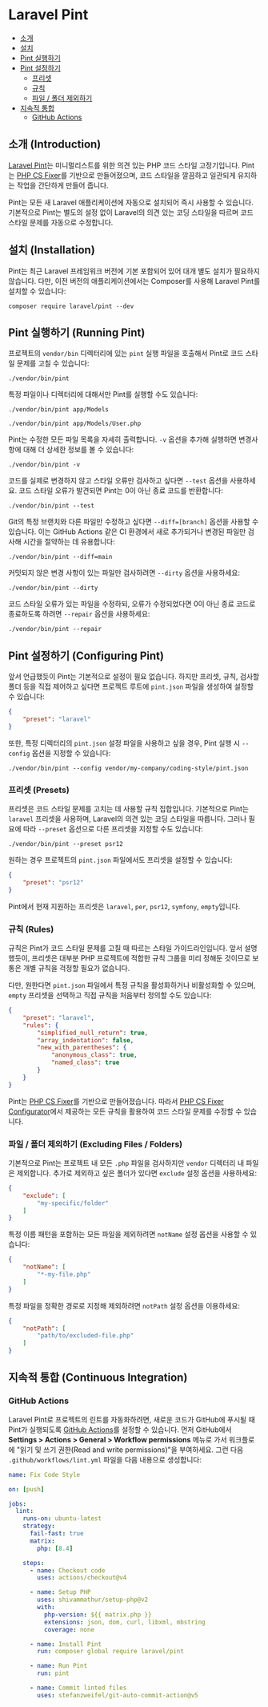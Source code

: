 # Laravel Pint

- [소개](#introduction)
- [설치](#installation)
- [Pint 실행하기](#running-pint)
- [Pint 설정하기](#configuring-pint)
    - [프리셋](#presets)
    - [규칙](#rules)
    - [파일 / 폴더 제외하기](#excluding-files-or-folders)
- [지속적 통합](#continuous-integration)
    - [GitHub Actions](#running-tests-on-github-actions)

<a name="introduction"></a>
## 소개 (Introduction)

[Laravel Pint](https://github.com/laravel/pint)는 미니멀리스트를 위한 의견 있는 PHP 코드 스타일 고정기입니다. Pint는 [PHP CS Fixer](https://github.com/FriendsOfPHP/PHP-CS-Fixer)를 기반으로 만들어졌으며, 코드 스타일을 깔끔하고 일관되게 유지하는 작업을 간단하게 만들어 줍니다.

Pint는 모든 새 Laravel 애플리케이션에 자동으로 설치되어 즉시 사용할 수 있습니다. 기본적으로 Pint는 별도의 설정 없이 Laravel의 의견 있는 코딩 스타일을 따르며 코드 스타일 문제를 자동으로 수정합니다.

<a name="installation"></a>
## 설치 (Installation)

Pint는 최근 Laravel 프레임워크 버전에 기본 포함되어 있어 대개 별도 설치가 필요하지 않습니다. 다만, 이전 버전의 애플리케이션에서는 Composer를 사용해 Laravel Pint를 설치할 수 있습니다:

```shell
composer require laravel/pint --dev
```

<a name="running-pint"></a>
## Pint 실행하기 (Running Pint)

프로젝트의 `vendor/bin` 디렉터리에 있는 `pint` 실행 파일을 호출해서 Pint로 코드 스타일 문제를 고칠 수 있습니다:

```shell
./vendor/bin/pint
```

특정 파일이나 디렉터리에 대해서만 Pint를 실행할 수도 있습니다:

```shell
./vendor/bin/pint app/Models

./vendor/bin/pint app/Models/User.php
```

Pint는 수정한 모든 파일 목록을 자세히 출력합니다. `-v` 옵션을 추가해 실행하면 변경사항에 대해 더 상세한 정보를 볼 수 있습니다:

```shell
./vendor/bin/pint -v
```

코드를 실제로 변경하지 않고 스타일 오류만 검사하고 싶다면 `--test` 옵션을 사용하세요. 코드 스타일 오류가 발견되면 Pint는 0이 아닌 종료 코드를 반환합니다:

```shell
./vendor/bin/pint --test
```

Git의 특정 브랜치와 다른 파일만 수정하고 싶다면 `--diff=[branch]` 옵션을 사용할 수 있습니다. 이는 GitHub Actions 같은 CI 환경에서 새로 추가되거나 변경된 파일만 검사해 시간을 절약하는 데 유용합니다:

```shell
./vendor/bin/pint --diff=main
```

커밋되지 않은 변경 사항이 있는 파일만 검사하려면 `--dirty` 옵션을 사용하세요:

```shell
./vendor/bin/pint --dirty
```

코드 스타일 오류가 있는 파일을 수정하되, 오류가 수정되었다면 0이 아닌 종료 코드로 종료하도록 하려면 `--repair` 옵션을 사용하세요:

```shell
./vendor/bin/pint --repair
```

<a name="configuring-pint"></a>
## Pint 설정하기 (Configuring Pint)

앞서 언급했듯이 Pint는 기본적으로 설정이 필요 없습니다. 하지만 프리셋, 규칙, 검사할 폴더 등을 직접 제어하고 싶다면 프로젝트 루트에 `pint.json` 파일을 생성하여 설정할 수 있습니다:

```json
{
    "preset": "laravel"
}
```

또한, 특정 디렉터리의 `pint.json` 설정 파일을 사용하고 싶을 경우, Pint 실행 시 `--config` 옵션을 지정할 수 있습니다:

```shell
./vendor/bin/pint --config vendor/my-company/coding-style/pint.json
```

<a name="presets"></a>
### 프리셋 (Presets)

프리셋은 코드 스타일 문제를 고치는 데 사용할 규칙 집합입니다. 기본적으로 Pint는 `laravel` 프리셋을 사용하며, Laravel의 의견 있는 코딩 스타일을 따릅니다. 그러나 필요에 따라 `--preset` 옵션으로 다른 프리셋을 지정할 수도 있습니다:

```shell
./vendor/bin/pint --preset psr12
```

원하는 경우 프로젝트의 `pint.json` 파일에서도 프리셋을 설정할 수 있습니다:

```json
{
    "preset": "psr12"
}
```

Pint에서 현재 지원하는 프리셋은 `laravel`, `per`, `psr12`, `symfony`, `empty`입니다.

<a name="rules"></a>
### 규칙 (Rules)

규칙은 Pint가 코드 스타일 문제를 고칠 때 따르는 스타일 가이드라인입니다. 앞서 설명했듯이, 프리셋은 대부분 PHP 프로젝트에 적합한 규칙 그룹을 미리 정해둔 것이므로 보통은 개별 규칙을 걱정할 필요가 없습니다.

다만, 원한다면 `pint.json` 파일에서 특정 규칙을 활성화하거나 비활성화할 수 있으며, `empty` 프리셋을 선택하고 직접 규칙을 처음부터 정의할 수도 있습니다:

```json
{
    "preset": "laravel",
    "rules": {
        "simplified_null_return": true,
        "array_indentation": false,
        "new_with_parentheses": {
            "anonymous_class": true,
            "named_class": true
        }
    }
}
```

Pint는 [PHP CS Fixer](https://github.com/FriendsOfPHP/PHP-CS-Fixer)를 기반으로 만들어졌습니다. 따라서 [PHP CS Fixer Configurator](https://mlocati.github.io/php-cs-fixer-configurator)에서 제공하는 모든 규칙을 활용하여 코드 스타일 문제를 수정할 수 있습니다.

<a name="excluding-files-or-folders"></a>
### 파일 / 폴더 제외하기 (Excluding Files / Folders)

기본적으로 Pint는 프로젝트 내 모든 `.php` 파일을 검사하지만 `vendor` 디렉터리 내 파일은 제외합니다. 추가로 제외하고 싶은 폴더가 있다면 `exclude` 설정 옵션을 사용하세요:

```json
{
    "exclude": [
        "my-specific/folder"
    ]
}
```

특정 이름 패턴을 포함하는 모든 파일을 제외하려면 `notName` 설정 옵션을 사용할 수 있습니다:

```json
{
    "notName": [
        "*-my-file.php"
    ]
}
```

특정 파일을 정확한 경로로 지정해 제외하려면 `notPath` 설정 옵션을 이용하세요:

```json
{
    "notPath": [
        "path/to/excluded-file.php"
    ]
}
```

<a name="continuous-integration"></a>
## 지속적 통합 (Continuous Integration)

<a name="running-tests-on-github-actions"></a>
### GitHub Actions

Laravel Pint로 프로젝트의 린트를 자동화하려면, 새로운 코드가 GitHub에 푸시될 때 Pint가 실행되도록 [GitHub Actions](https://github.com/features/actions)를 설정할 수 있습니다. 먼저 GitHub에서 **Settings > Actions > General > Workflow permissions** 메뉴로 가서 워크플로에 "읽기 및 쓰기 권한(Read and write permissions)"을 부여하세요. 그런 다음 `.github/workflows/lint.yml` 파일을 다음 내용으로 생성합니다:

```yaml
name: Fix Code Style

on: [push]

jobs:
  lint:
    runs-on: ubuntu-latest
    strategy:
      fail-fast: true
      matrix:
        php: [8.4]

    steps:
      - name: Checkout code
        uses: actions/checkout@v4

      - name: Setup PHP
        uses: shivammathur/setup-php@v2
        with:
          php-version: ${{ matrix.php }}
          extensions: json, dom, curl, libxml, mbstring
          coverage: none

      - name: Install Pint
        run: composer global require laravel/pint

      - name: Run Pint
        run: pint

      - name: Commit linted files
        uses: stefanzweifel/git-auto-commit-action@v5
```